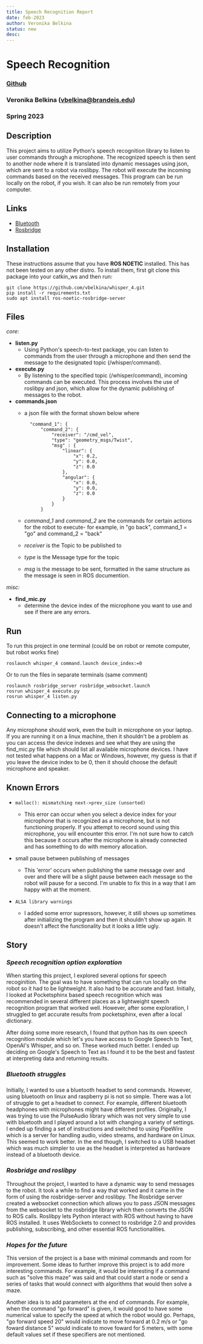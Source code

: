 ```yaml
---
title: Speech Recognition Report
date: feb-2023
author: Veronika Belkina
status: new
desc: 
---
```

# **Speech Recognition**
### [Github](https://github.com/campusrover/speech_recognition)
### Veronika Belkina (vbelkina@brandeis.edu)
### Spring 2023 

## **Description**

This project aims to utilize Python's speech recognition library to listen to user commands through a microphone. The recognized speech is then sent to another node where it is translated into dynamic messages using json, which are sent to a robot via roslibpy. The robot will execute the incoming commands based on the received messages. This program can be run locally on the robot, if you wish. It can also be run remotely from your computer. 

## **Links**

- [Bluetooth](https://github.com/campusrover/labnotebook/blob/master/faq/bluetooth.md)
- [Rosbridge](https://github.com/campusrover/labnotebook/blob/master/faq/rosbridge.md)

## **Installation**

These instructions assume that you have **ROS NOETIC** installed. This has not been tested on any other distro. To install them, first git clone this package into your catkin_ws and then run: 

```
git clone https://github.com/vbelkina/whisper_4.git
pip install -r requirements.txt
sudo apt install ros-noetic-rosbridge-server
```
## **Files**

*core:*

- **listen.py**
    - Using Python's speech-to-text package, you can listen to commands from the user through a microphone and then send the message to the designated topic (/whisper/command).
- **execute.py**
    - By listening to the specified topic (/whisper/command), incoming commands can be executed. This process involves the use of roslibpy and json, which allow for the dynamic publishing of messages to the robot.
- **commands.json**
    - a json file with the format shown below where 

            "command_1": {
                "command_2": { 
                    "receiver": "/cmd_vel",
                    "type": "geometry_msgs/Twist",
                    "msg" : {
                        "linear": {
                            "x": 0.2,
                            "y": 0.0,
                            "z": 0.0
                        },
                        "angular": {
                            "x": 0.0,
                            "y": 0.0,
                            "z": 0.0
                        }
                    }
                }
    - *command_1* and *command_2* are the commands for certain actions for the robot to execute- for example, in "go back", command_1 = "go" and command_2 = "back"
    - *receiver* is the Topic to be published to 
    - *type* is the Message type for the topic
    - *msg* is the message to be sent, formatted in the same structure as the message is seen in ROS documention. 

*misc:* 

- **find_mic.py**
    - determine the device index of the microphone you want to use and see if there are any errors. 

## **Run**

To run this project in one terminal (could be on robot or remote computer, but robot works fine)

    roslaunch whisper_4 command.launch device_index:=0 

Or to run the files in separate terminals (same comment)

    roslaunch rosbridge_server rosbridge_websocket.launch
    rosrun whisper_4 execute.py
    rosrun whisper_4 listen.py

## **Connecting to a microphone**

Any microphone should work, even the built in microphone on your laptop. If you are running it on a linux machine, then it shouldn't be a problem as you can access the device indexes and see what they are using the find_mic.py file which should list all available microphone devices. 
I have not tested what happens on a Mac or Windows, however, my guess is that if you leave the device index to be 0, then it should choose the default microphone and speaker. 


## **Known Errors**

- `malloc(): mismatching next->prev_size (unsorted)` 
    - This error can occur when you select a device index for your microphone that is recognized as a microphone, but is not functioning properly. If you attempt to record sound using this microphone, you will encounter this error. I'm not sure how to catch this because it occurs after the microphone is already connected and has something to do with memory allocation. 

- small pause between publishing of messages
    - This 'error' occurs when publishing the same message over and over and there will be a slight pause between each message so the robot will pause for a second. I'm unable to fix this in a way that I am happy with at the moment. 

- `ALSA library warnings` 
    - I added some error supressors, however, it still shows up sometimes after initializing the program and then it shouldn't show up again. It doesn't affect the functionality but it looks a little ugly. 

## **Story**

### *Speech recognition option exploration*

When starting this project, I explored several options for speech recoginition. The goal was to have something that can run locally on the robot so it had to be lightweight. It also had to be accurate and fast. Initially, I looked at Pocketsphinx based speech recognition which was recommended in several different places as a lightweight speech recognition program that worked well. However, after some exploration, I struggled to get accurate results from pocketsphinx, even after a local dictionary. 

After doing some more research, I found that python has its own speech recognition module which let's you have access to Google Speech to Text, OpenAI's Whisper, and so on. These worked much better. I ended up deciding on Google's Speech to Text as I found it to be the best and fastest at interpreting data and returning results.  

### *Bluetooth struggles*
### 

Initially, I wanted to use a bluetooth headset to send commands. However, using bluetooth on linux and raspberry pi is not so simple. There was a lot of struggle to get a headset to connect. For example, different bluetooth headphones with microphones might have different profiles. Originally, I was trying to use the PulseAudio library which was not very simple to use with bluetooth and I played around a lot with changing a variety of settings. I ended up finding a set of instructions and switched to using PipeWire which is a server for handling audio, video streams, and hardware on Linux. This seemed to work better. In the end though, I switched to a USB headset which was much simpler to use as the headset is interpreted as hardware instead of a bluetooth device. 

### *Rosbridge and roslibpy*

Throughout the project, I wanted to have a dynamic way to send messages to the robot. It took a while to find a way that worked and it came in the form of using the rosbridge-server and roslibpy. The Rosbridge server created a websocket connection which allows you to pass JSON messages from the websocket to the rosbridge library which then converts the JSON to ROS calls. Roslibpy lets Python interact with ROS without having to have ROS installed. It uses WebSockets to connect to rosbridge 2.0 and provides publishing, subscribing, and other essential ROS functionalities. 

### *Hopes for the future*

This version of the project is a base with minimal commands and room for improvement. Some ideas to further improve this project is to add more interesting commands. For example, it would be interesting if a command such as "solve this maze" was said and that could start a node or send a series of tasks that would connect with algorithms that would then solve a maze. 

Another idea is to add parameters at the end of commands. For example, when the command "go forward" is given, it would good to have some numerical value to specify the speed at which the robot would go. Perhaps, "go forward speed 20" would indicate to move forward at 0.2 m/s or "go foward distance 5" would indicate to move foward for 5 meters, with some default values set if these specifiers are not mentioned. 

